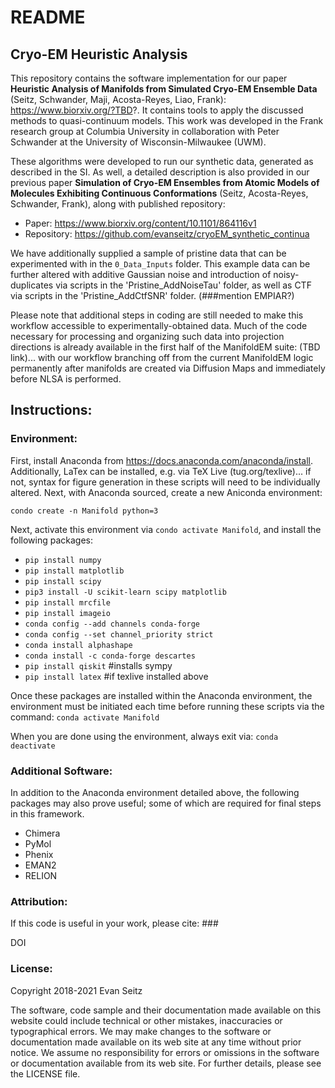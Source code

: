 # README
## Cryo-EM Heuristic Analysis

This repository contains the software implementation for our paper **Heuristic Analysis of Manifolds from Simulated Cryo-EM Ensemble Data** (Seitz, Schwander, Maji, Acosta-Reyes, Liao, Frank): https://www.biorxiv.org/?TBD?. It contains tools to apply the discussed methods to quasi-continuum models. This work was developed in the Frank research group at Columbia University in collaboration with Peter Schwander at the University of Wisconsin-Milwaukee (UWM).

These algorithms were developed to run our synthetic data, generated as described in the SI. As well, a detailed description is also provided in our previous paper **Simulation of Cryo-EM Ensembles from Atomic Models of Molecules Exhibiting Continuous Conformations** (Seitz, Acosta-Reyes, Schwander, Frank), along with published repository:
- Paper: https://www.biorxiv.org/content/10.1101/864116v1
- Repository: https://github.com/evanseitz/cryoEM_synthetic_continua

We have additionally supplied a sample of pristine data that can be experimented with in the `0_Data_Inputs` folder. This example data can be further altered with additive Gaussian noise and introduction of noisy-duplicates via scripts in the 'Pristine_AddNoiseTau' folder, as well as CTF via scripts in the 'Pristine_AddCtfSNR' folder. (###mention EMPIAR?)

Please note that additional steps in coding are still needed to make this workflow accessible to experimentally-obtained data. Much of the code necessary for processing and organizing such data into projection directions is already available in the first half of the ManifoldEM suite: (TBD link)... with our workflow branching off from the current ManifoldEM logic permanently after manifolds are created via Diffusion Maps and immediately before NLSA is performed.

## Instructions:

### Environment:
First, install Anaconda from https://docs.anaconda.com/anaconda/install. Additionally, LaTex can be installed, e.g. via TeX Live (tug.org/texlive)... if not, syntax for figure generation in these scripts will need to be individually altered. Next, with Anaconda sourced, create a new Aniconda environment:

`condo create -n Manifold python=3`

Next, activate this environment via `condo activate Manifold`, and install the following packages:

- `pip install numpy`
- `pip install matplotlib`
- `pip install scipy`
- `pip3 install -U scikit-learn scipy matplotlib`
- `pip install mrcfile`
- `pip install imageio`
- `conda config --add channels conda-forge`
- `conda config --set channel_priority strict`
- `conda install alphashape`
- `conda install -c conda-forge descartes`
- `pip install qiskit` #installs sympy
- `pip install latex` #if texlive installed above

Once these packages are installed within the Anaconda environment, the environment must be initiated each time before running these scripts via the command: `conda activate Manifold`

When you are done using the environment, always exit via: `conda deactivate`

### Additional Software:
In addition to the Anaconda environment detailed above, the following packages may also prove useful; some of which are required for final steps in this framework.
- Chimera
- PyMol
- Phenix
- EMAN2
- RELION

### Attribution:
If this code is useful in your work, please cite: ###

DOI

### License:
Copyright 2018-2021 Evan Seitz

The software, code sample and their documentation made available on this website could include technical or other mistakes, inaccuracies or typographical errors. We may make changes to the software or documentation made available on its web site at any time without prior notice. We assume no responsibility for errors or omissions in the software or documentation available from its web site. For further details, please see the LICENSE file.
